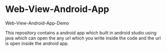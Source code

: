 # Web-View-Android-App
Web-View-Android-App-Demo

This repository contains a android app which built in 
android studio using java which can open the any url 
which you write inside the code and the url is open 
inside the android app.
